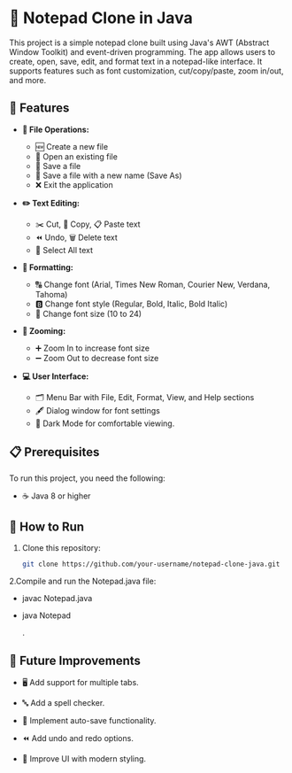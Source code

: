 # 📝 Notepad Clone in Java

This project is a simple notepad clone built using Java's AWT (Abstract Window Toolkit) and event-driven programming. The app allows users to create, open, save, edit, and format text in a notepad-like interface. It supports features such as font customization, cut/copy/paste, zoom in/out, and more.

## 🌟 Features

- **📂 File Operations:**
  - 🆕 Create a new file
  - 📂 Open an existing file
  - 💾 Save a file
  - 💾 Save a file with a new name (Save As)
  - ❌ Exit the application
  
- **✏️ Text Editing:**
  - ✂️ Cut, 📝 Copy, 📋 Paste text
  - ⏪ Undo, 🗑️ Delete text
  - 🔲 Select All text

- **🎨 Formatting:**
  - 🔠 Change font (Arial, Times New Roman, Courier New, Verdana, Tahoma)
  - 🅱️ Change font style (Regular, Bold, Italic, Bold Italic)
  - 🔢 Change font size (10 to 24)

- **🔎 Zooming:**
  - ➕ Zoom In to increase font size
  - ➖ Zoom Out to decrease font size
  
- **💻 User Interface:**
  - 🗂️ Menu Bar with File, Edit, Format, View, and Help sections
  - 🖋️ Dialog window for font settings
  - 🌙 Dark Mode for comfortable viewing.
  
## 📋 Prerequisites

To run this project, you need the following:

- ☕ Java 8 or higher

## 🚀 How to Run

1. Clone this repository:
   ```bash
   git clone https://github.com/your-username/notepad-clone-java.git
2.Compile and run the Notepad.java file:

- javac Notepad.java
- java Notepad

  .

## 🔮 Future Improvements

- 🖥️ Add support for multiple tabs.

- 🔤 Add a spell checker.

- 💾 Implement auto-save functionality.

- ⏪ Add undo and redo options.

- 🎨 Improve UI with modern styling.





